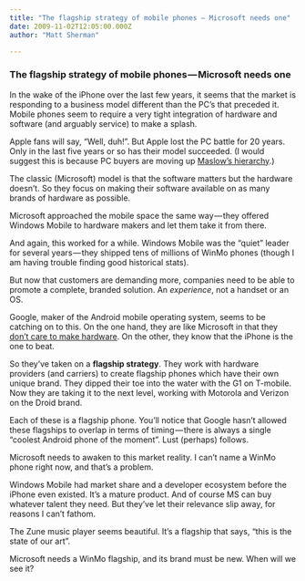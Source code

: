 ```yaml
---
title: "The flagship strategy of mobile phones — Microsoft needs one"
date: 2009-11-02T12:05:00.000Z
author: "Matt Sherman"

---
```


### The flagship strategy of mobile phones — Microsoft needs one

In the wake of the iPhone over the last few years, it seems that the market is responding to a business model different than the PC’s that preceded it. Mobile phones seem to require a very tight integration of hardware and software (and arguably service) to make a splash.

Apple fans will say, “Well, duh!”. But Apple lost the PC battle for 20 years. Only in the last five years or so has their model succeeded. (I would suggest this is because PC buyers are moving up [Maslow’s hierarchy](http://en.wikipedia.org/wiki/Maslow%27s_hierarchy_of_needs).)

The classic (Microsoft) model is that the software matters but the hardware doesn’t. So they focus on making their software available on as many brands of hardware as possible.

Microsoft approached the mobile space the same way — they offered Windows Mobile to hardware makers and let them take it from there.

And again, this worked for a while. Windows Mobile was the “quiet” leader for several years — they shipped tens of millions of WinMo phones (though I am having trouble finding good historical stats).

But now that customers are demanding more, companies need to be able to promote a complete, branded solution. An _experience_, not a handset or an OS.

Google, maker of the Android mobile operating system, seems to be catching on to this. On the one hand, they are like Microsoft in that they [don’t care to make hardware](http://news.cnet.com/8301-30684_3-10387677-265.html). On the other, they know that the iPhone is the one to beat.

So they’ve taken on a **flagship strategy**. They work with hardware providers (and carriers) to create flagship phones which have their own unique brand. They dipped their toe into the water with the G1 on T-mobile. Now they are taking it to the next level, working with Motorola and Verizon on the Droid brand.

Each of these is a flagship phone. You’ll notice that Google hasn’t allowed these flagships to overlap in terms of timing — there is always a single “coolest Android phone of the moment”. Lust (perhaps) follows.

Microsoft needs to awaken to this market reality. I can’t name a WinMo phone right now, and that’s a problem.

Windows Mobile had market share and a developer ecosystem before the iPhone even existed. It’s a mature product. And of course MS can buy whatever talent they need. But they’ve let their relevance slip away, for reasons I can’t fathom.

The Zune music player seems beautiful. It’s a flagship that says, “this is the state of our art”.

Microsoft needs a WinMo flagship, and its brand must be new. When will we see it?
